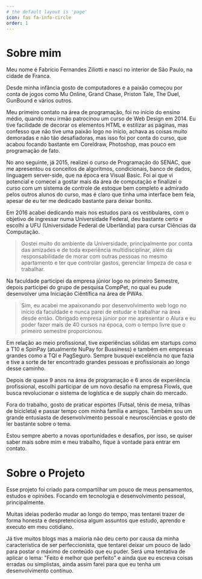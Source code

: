 ```yaml
---
# the default layout is 'page'
icon: fas fa-info-circle
order: 1
---
```


<!-- > Add Markdown syntax content to file `_tabs/about.md`{: .filepath } and it will show up on this page.
> {: .prompt-tip } -->

# Sobre mim

Meu nome é Fabrício Fernandes Ziliotti e nasci no interior de São Paulo, na cidade de Franca.

Desde minha infância gosto de computadores e a paixão começou por conta de jogos como Mu Online, Grand Chase, Priston Tale, The Duel, GunBound e vários outros.

Meu primeiro contato na área de programação, foi no início do ensino médio, quando meu irmão patrocinou um curso de Web Design em 2014. Eu tive facilidade de decorar os elementos HTML e estilizar as páginas, mas confesso que não tive uma paixão logo no início, achava as coisas muito demoradas e não tão desafiadoras, mas isso foi por conta do curso, que acabou focando bastante em Coreldraw, Photoshop, mas pouco em programação de fato.

No ano seguinte, já 2015, realizei o curso de Programação do SENAC, que me apresentou os conceitos de algorítmos, condicionais, banco de dados, linguagem server-side, que na época era Visual Basic. Foi aí que vi potencial e comecei a gostar mais da área de computação e finalizei o curso com um sistema de controle de estoque bem completo e admirado pelos outros alunos do curso, mas é claro que tinha uma interface bem feia, apesar de eu ter me dedicado bastante para deixar bonito.

Em 2016 acabei dedicando mais nos estudos para os vestibulares, com o objetivo de ingressar numa Universidade Federal, deu bastante certo e escolhi a UFU (Universidade Federal de Uberlândia) para cursar Ciências da Computação.

> Gostei muito do ambiente da Universidade, principalmente por conta das amizades e de toda experiência multidisciplinar, além da responsabilidade de morar com outras pessoas no mesmo apartamento e ter que controlar gastos, gerenciar limpeza de casa e trabalhar.

Na faculdade participei da empresa júnior logo no primeiro Semestre, depois participei do grupo de pesquisa CompPet, no qual eu pude desenvolver uma Iniciação Ciêntífica na área de PWAs.

> Sim, eu acabei me apaixonando por desenvolvimento web logo no início da faculdade e nunca parei de estudar e trabalhar na área desde então. Obrigado empresa júnior por me apresentar o Alura e eu poder fazer mais de 40 cursos na época, com o tempo livre que o primeiro semestre proporcionou.

Em relação ao meio profissional, tive experiências sólidas em startups como a T10 e SpinPay (atualmente NuPay for Bussiness) e também em empresas grandes como a TQI e PagSeguro. Sempre busquei excelência no que fazia e tive a sorte de ter encontrado grandes pessoas e profissionais ao longo desse caminho.

Depois de quase 9 anos na área de programação e 6 anos de experiência profissional, escolhi participar de um novo desafio na empresa Flowls, que busca revolucionar o sistema de logística e de supply chain do mercado.

Fora do trabalho, gosto de praticar esportes (Futsal, tênis de mesa, trilhas de bicicleta) e passar tempo com minha família e amigos. Também sou um grande entusiasta de desenvolvimento pessoal e neurosciências e gosto de ler bastante sobre o tema.

Estou sempre aberto a novas oportunidades e desafios, por isso, se quiser saber mais sobre mim e meu trabalho, fique à vontade para entrar em contato.

# Sobre o Projeto

Esse projeto foi criado para compartilhar um pouco de meus pensamentos, estudos e opiniões. Focando em tecnologia e desenvolvimento pessoal, principalmente.

Muitas ideias poderão mudar ao longo do tempo, mas tentarei trazer de forma honesta e despretenciosa algum assuntos que estudo, aprendo e executo em meu cotidiano.

Já tive muitos blogs mas a maioria não deu certo por causa da minha característica de ser perfeccionista, que tentarei deixar um pouco de lado para postar o máximo de conteúdo que eu puder. Será uma tentativa de aplicar o lema: "Feito é melhor que perfeito" e ainda que eu escreva coisas erradas ou simplistas, ainda assim farei para que eu tenha um desenvolvimento contínuo.
